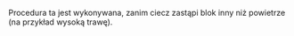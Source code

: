 Procedura ta jest wykonywana, zanim ciecz zastąpi blok inny niż powietrze (na przykład wysoką trawę).
